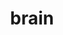 ---
title: brain
release_version: v1.3
hra_release_version:
  - v1.0
  - v1.1
  - v1.2
  - v1.3
model_type: asct-b
description: '[Anatomical Structures, Cell Types, plus Biomarkers (ASCT+B) tables](https://hubmapconsortium.github.io/ccf/pages/ccf-anatomical-structures.html) aim to capture the nested *part_of* structure of anatomical human body parts, the typology of cells, and biomarkers used to identify cell types. The tables are authored and reviewed by an international team of experts. Only cell types and biomarkers for the primary motor cortex are represented in the table currently [(Bakken et al. 2021)](https://doi.org/10.1038/s41586-021-03465-8.)'
creators:
  - 0000-0003-4549-588X
  - 0000-0001-9141-090X
  - 0000-0003-1355-892X 
project_leads:
  - 0000-0002-3321-6137
reviewers:
  - 0000-0001-9012-6552
  - 0000-0002-7073-9172
  - 0000-0001-7655-4833
creation_date: 2022-05-06T00:00:00
license: CC BY 4.0
publisher:  HuBMAP 
funder:  National Institutes of Health 
award_number:  OT2OD026671 
hubmap_id:  HBM527.JQCW.377 
datatable: ASCT-B_Allen_Brain.csv
doi: https://doi.org/10.48539/HBM527.JQCW.377
---